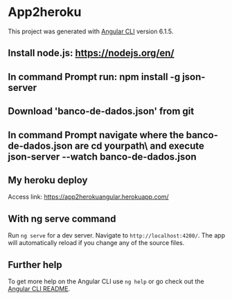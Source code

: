 # App2heroku

This project was generated with [Angular CLI](https://github.com/angular/angular-cli) version 6.1.5.

## Install node.js: https://nodejs.org/en/

## In command Prompt run: npm install -g json-server

## Download 'banco-de-dados.json' from git

## In command Prompt navigate where the banco-de-dados.json are cd yourpath\ and execute json-server --watch banco-de-dados.json

## My heroku deploy

Access link: https://app2herokuangular.herokuapp.com/

## With ng serve command

Run `ng serve` for a dev server. Navigate to `http://localhost:4200/`. The app will automatically reload if you change any of the source files.

## Further help

To get more help on the Angular CLI use `ng help` or go check out the [Angular CLI README](https://github.com/angular/angular-cli/blob/master/README.md).
